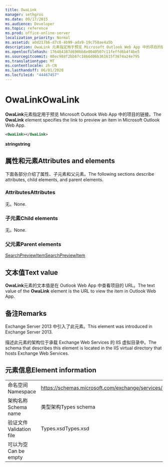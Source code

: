 ```yaml
---
title: OwaLink
manager: sethgros
ms.date: 09/17/2015
ms.audience: Developer
ms.topic: reference
ms.prod: office-online-server
localization_priority: Normal
ms.assetid: a0d217b6-d7c0-4b99-ada9-19c758ae4a5b
description: OwaLink 元素指定用于预览 Microsoft Outlook Web App 中的项目的链接。
ms.openlocfilehash: 176484387d690bb8e0040507c11feffd6b4f4be5
ms.sourcegitcommit: 88ec988f2bb67c1866d06b361615f3674a24e795
ms.translationtype: MT
ms.contentlocale: zh-CN
ms.lasthandoff: 06/01/2020
ms.locfileid: "44467457"
---
```

# <a name="owalink"></a><span data-ttu-id="b02cf-103">OwaLink</span><span class="sxs-lookup"><span data-stu-id="b02cf-103">OwaLink</span></span>

<span data-ttu-id="b02cf-104">**OwaLink**元素指定用于预览 Microsoft Outlook Web App 中的项目的链接。</span><span class="sxs-lookup"><span data-stu-id="b02cf-104">The **OwaLink** element specifies the link to preview an item in Microsoft Outlook Web App.</span></span> 
  
```XML
<OwaLink></OwaLink>
```

 <span data-ttu-id="b02cf-105">**string**</span><span class="sxs-lookup"><span data-stu-id="b02cf-105">**string**</span></span>
## <a name="attributes-and-elements"></a><span data-ttu-id="b02cf-106">属性和元素</span><span class="sxs-lookup"><span data-stu-id="b02cf-106">Attributes and elements</span></span>

<span data-ttu-id="b02cf-107">下面各部分介绍了属性、子元素和父元素。</span><span class="sxs-lookup"><span data-stu-id="b02cf-107">The following sections describe attributes, child elements, and parent elements.</span></span>
  
### <a name="attributes"></a><span data-ttu-id="b02cf-108">Attributes</span><span class="sxs-lookup"><span data-stu-id="b02cf-108">Attributes</span></span>

<span data-ttu-id="b02cf-109">无。</span><span class="sxs-lookup"><span data-stu-id="b02cf-109">None.</span></span>
  
### <a name="child-elements"></a><span data-ttu-id="b02cf-110">子元素</span><span class="sxs-lookup"><span data-stu-id="b02cf-110">Child elements</span></span>

<span data-ttu-id="b02cf-111">无。</span><span class="sxs-lookup"><span data-stu-id="b02cf-111">None.</span></span>
  
### <a name="parent-elements"></a><span data-ttu-id="b02cf-112">父元素</span><span class="sxs-lookup"><span data-stu-id="b02cf-112">Parent elements</span></span>

[<span data-ttu-id="b02cf-113">SearchPreviewItem</span><span class="sxs-lookup"><span data-stu-id="b02cf-113">SearchPreviewItem</span></span>](searchpreviewitem.md)
  
## <a name="text-value"></a><span data-ttu-id="b02cf-114">文本值</span><span class="sxs-lookup"><span data-stu-id="b02cf-114">Text value</span></span>

<span data-ttu-id="b02cf-115">**OwaLink**元素的文本值是在 Outlook Web App 中查看项目的 URL。</span><span class="sxs-lookup"><span data-stu-id="b02cf-115">The text value of the **OwaLink** element is the URL to view the item in Outlook Web App.</span></span> 
  
## <a name="remarks"></a><span data-ttu-id="b02cf-116">备注</span><span class="sxs-lookup"><span data-stu-id="b02cf-116">Remarks</span></span>

<span data-ttu-id="b02cf-117">Exchange Server 2013 中引入了此元素。</span><span class="sxs-lookup"><span data-stu-id="b02cf-117">This element was introduced in Exchange Server 2013.</span></span>
  
<span data-ttu-id="b02cf-118">描述此元素的架构位于承载 Exchange Web Services 的 IIS 虚拟目录中。</span><span class="sxs-lookup"><span data-stu-id="b02cf-118">The schema that describes this element is located in the IIS virtual directory that hosts Exchange Web Services.</span></span>
  
## <a name="element-information"></a><span data-ttu-id="b02cf-119">元素信息</span><span class="sxs-lookup"><span data-stu-id="b02cf-119">Element information</span></span>

|||
|:-----|:-----|
|<span data-ttu-id="b02cf-120">命名空间</span><span class="sxs-lookup"><span data-stu-id="b02cf-120">Namespace</span></span>  <br/> |https://schemas.microsoft.com/exchange/services/2006/types  <br/> |
|<span data-ttu-id="b02cf-121">架构名称</span><span class="sxs-lookup"><span data-stu-id="b02cf-121">Schema name</span></span>  <br/> |<span data-ttu-id="b02cf-122">类型架构</span><span class="sxs-lookup"><span data-stu-id="b02cf-122">Types schema</span></span>  <br/> |
|<span data-ttu-id="b02cf-123">验证文件</span><span class="sxs-lookup"><span data-stu-id="b02cf-123">Validation file</span></span>  <br/> |<span data-ttu-id="b02cf-124">Types.xsd</span><span class="sxs-lookup"><span data-stu-id="b02cf-124">Types.xsd</span></span>  <br/> |
|<span data-ttu-id="b02cf-125">可以为空</span><span class="sxs-lookup"><span data-stu-id="b02cf-125">Can be empty</span></span>  <br/> ||
   

